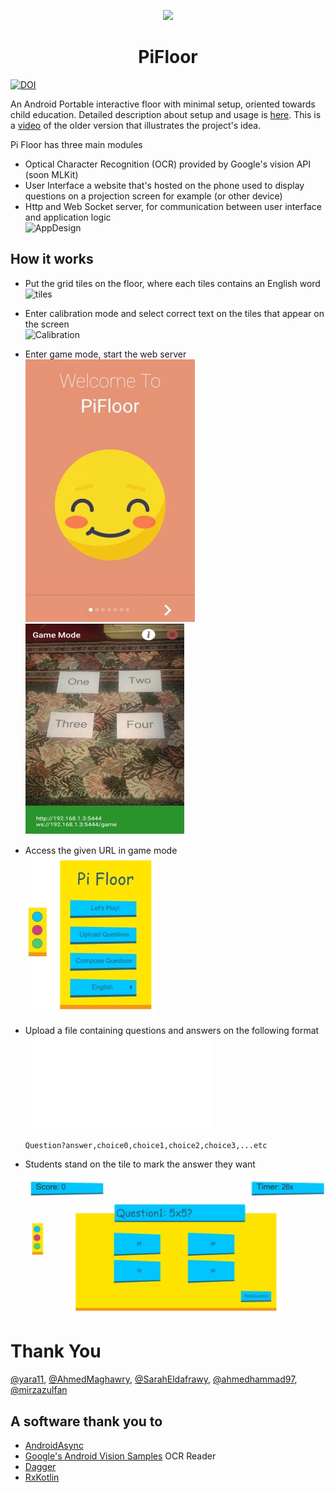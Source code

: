 <p align="center"><img src="logo/512.svg"/></p>

<h1 align="center"> PiFloor</h1>

[![DOI](https://zenodo.org/badge/DOI/10.5281/zenodo.1476834.svg)](https://doi.org/10.5281/zenodo.1476834)

An Android Portable interactive floor with minimal setup, oriented towards child education. Detailed description about setup and usage is [here](Pi_Floor_Poster.pdf). This is a [video](https://www.youtube.com/watch?v=SU2X1FAHeeM) of the older version that illustrates the project's idea.

Pi Floor has three main modules
- Optical Character Recognition (OCR) provided by Google's vision API (soon MLKit)
- User Interface a website that's hosted on the phone used to display questions on a projection screen for example (or other device)
- Http and Web Socket server, for communication between user interface and application logic
    <br> 
    <img src="img/AppDesign.png" alt="AppDesign"/>

## How it works

- Put the grid tiles on the floor, where each tiles contains an English word
    <br> 
    <img src="img/tiles.jpg" alt="tiles" width="400" height="239"/>

- Enter calibration mode and select correct text on the tiles that appear on the screen
    <br> 
    <img src="img/grid_calibration.png" alt="Calibration" width="360" height="390"/>
- Enter game mode, start the web server
    <br> 
    <img src="img/android_welcome.jpeg" alt="GameMode"/><img src="img/game_mode_android.jpg" alt="GameMode"/>
- Access the given URL in game mode
    <br> 
    <img src="img/landing_page.jpg" alt="HomePage"/>
- Upload a file containing questions and answers on the following format
    ![sample](sample_question.txt)
    
    ```
    Question?answer,choice0,choice1,choice2,choice3,...etc
    ```
- Students stand on the tile to mark the answer they want
    <br> 
    <img src="img/question_view.jpg" alt="GameRunning"/>

# Thank You
[@yara11](https://github.com/yara11), [@AhmedMaghawry](https://github.com/AhmedMaghawry), [@SarahEldafrawy](https://github.com/SarahEldafrawy), [@ahmedhammad97](https://github.com/ahmedhammad97), [@mirzazulfan](https://github.com/mirzazulfan)

## A software thank you to
- [AndroidAsync](https://github.com/koush/AndroidAsync)
- [Google's Android Vision Samples](https://github.com/googlesamples/android-vision) OCR Reader
- [Dagger](https://github.com/google/dagger)
- [RxKotlin](https://github.com/ReactiveX/RxKotlin)
